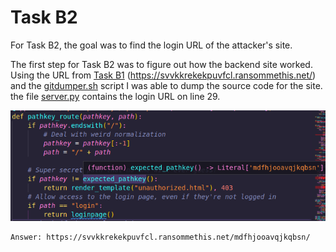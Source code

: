 
# Task B2

For Task B2, the goal was to find the login URL of the attacker's site.

The first step for Task B2 was to figure out how the backend site worked. Using the URL from [Task B1](/taskB1/) (<https://svvkkrekekpuvfcl.ransommethis.net/>) and the [gitdumper.sh](gitdumper.sh) script I was able to dump the source code for the site. the file [server.py](app/server.py) contains the login URL on line 29.

![url.png](/images/url.png)

```
Answer: https://svvkkrekekpuvfcl.ransommethis.net/mdfhjooavqjkqbsn/
```
